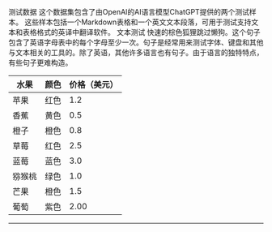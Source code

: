 测试数据
这个数据集包含了由OpenAI的AI语言模型ChatGPT提供的两个测试样本。
这些样本包括一个Markdown表格和一个英文文本段落，可用于测试支持文本和表格格式的英译中翻译软件。
文本测试
快速的棕色狐狸跳过懒狗。这个句子包含了英语字母表中的每个字母至少一次。句子是经常用来测试字体、键盘和其他与文本相关的工具的。除了英语，其他许多语言也有句子。由于语言的独特特点，有些句子更难构造。

| 水果 | 颜色 | 价格（美元） |
| --- | --- | --- |
| 苹果 | 红色 | 1.2 |
| 香蕉 | 黄色 | 0.5 |
| 橙子 | 橙色 | 0.8 |
| 草莓 | 红色 | 2.5 |
| 蓝莓 | 蓝色 | 3.0 |
| 猕猴桃 | 绿色 | 1.0 |
| 芒果 | 橙色 | 1.5 |
| 葡萄 | 紫色 | 2.00 |

---

